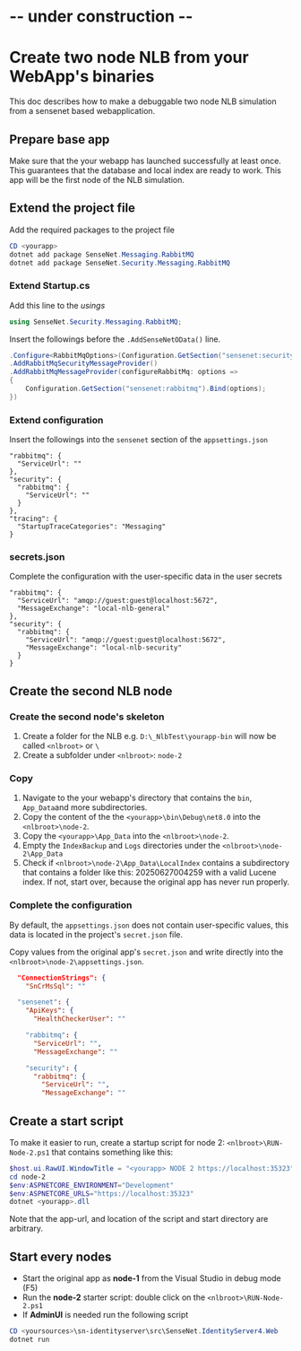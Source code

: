 # -- under construction --

# Create two node NLB from your WebApp's binaries
This doc describes how to make a debuggable two node NLB simulation from a sensenet based webapplication.

## Prepare base app
Make sure that the your webapp has launched successfully at least once. This guarantees that the database and local index are ready to work. This app will be the first node of the NLB simulation.
## Extend the project file
Add the required packages to the project file
```powershell
CD <yourapp>
dotnet add package SenseNet.Messaging.RabbitMQ
dotnet add package SenseNet.Security.Messaging.RabbitMQ
```
### Extend Startup.cs
Add this line to the *usings*
```csharp
using SenseNet.Security.Messaging.RabbitMQ;
```
Insert the followings before the `.AddSenseNetOData()` line.

```csharp
.Configure<RabbitMqOptions>(Configuration.GetSection("sensenet:security:rabbitmq"))
.AddRabbitMqSecurityMessageProvider()
.AddRabbitMqMessageProvider(configureRabbitMq: options =>
{
    Configuration.GetSection("sensenet:rabbitmq").Bind(options);
})
```

### Extend configuration
Insert the followings into the `sensenet` section of the `appsettings.json`
```
"rabbitmq": {
  "ServiceUrl": ""
},
"security": {
  "rabbitmq": {
    "ServiceUrl": ""
  }
},
"tracing": {
  "StartupTraceCategories": "Messaging"
}
```
### secrets.json
Complete the configuration with the user-specific data in the user secrets
```
"rabbitmq": {
  "ServiceUrl": "amqp://guest:guest@localhost:5672",
  "MessageExchange": "local-nlb-general"
},
"security": {
  "rabbitmq": {
    "ServiceUrl": "amqp://guest:guest@localhost:5672",
    "MessageExchange": "local-nlb-security"
  }
}
```

## Create the second NLB node
### Create the second node's skeleton
1. Create a folder for the NLB e.g. `D:\_NlbTest\yourapp-bin` will now be called `<nlbroot>` or `\`
1. Create a subfolder under `<nlbroot>`: `node-2`

### Copy
1. Navigate to the your webapp's directory that contains the `bin`, `App_Data`and more subdirectories. 
1. Copy the content of the the `<yourapp>\bin\Debug\net8.0` into the `<nlbroot>\node-2`.
1. Copy the `<yourapp>\App_Data` into the `<nlbroot>\node-2`.
1. Empty the `IndexBackup` and `Logs` directories under the `<nlbroot>\node-2\App_Data`
1. Check if `<nlbroot>\node-2\App_Data\LocalIndex` contains a subdirectory that contains a folder like this: 20250627004259 with a valid Lucene index. If not, start over, because the original app has never run properly.

### Complete the configuration
By default, the `appsettings.json` does not contain user-specific values, this data is located in the project's `secret.json` file.

Copy values from the original app's `secret.json` and write directly into the `<nlbroot>\node-2\appsettings.json`.
```json
  "ConnectionStrings": {
    "SnCrMsSql": ""

  "sensenet": {
    "ApiKeys": {
      "HealthCheckerUser": ""

    "rabbitmq": {
      "ServiceUrl": "",
      "MessageExchange": ""

    "security": {
      "rabbitmq": {
        "ServiceUrl": "",
        "MessageExchange": ""
```

## Create a start script
To make it easier to run, create a startup script for node 2:
`<nlbroot>\RUN-Node-2.ps1` that contains something like this:
``` powershell
$host.ui.RawUI.WindowTitle = "<yourapp> NODE 2 https://localhost:35323"
cd node-2
$env:ASPNETCORE_ENVIRONMENT="Development"
$env:ASPNETCORE_URLS="https://localhost:35323"
dotnet <yourapp>.dll
```
Note that the app-url, and location of the script and start directory are arbitrary.

## Start every nodes
- Start the original app as **node-1** from the Visual Studio in debug mode (F5)
- Run the **node-2** starter script: double click on the `<nlbroot>\RUN-Node-2.ps1`
- If **AdminUI** is needed run the following script
```powershell
CD <yoursources>\sn-identityserver\src\SenseNet.IdentityServer4.Web
dotnet run
```
